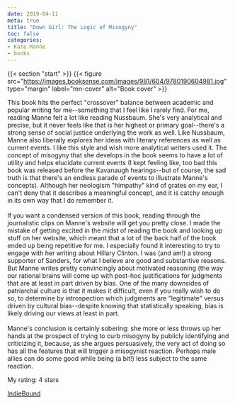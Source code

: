 ```yaml
---
date: 2019-04-11
meta: true
title: "Down Girl: The Logic of Misogyny"
toc: false
categories:
- Kate Manne
- books
---
```


{{< section "start" >}}
{{< figure src="https://images.booksense.com/images/981/604/9780190604981.jpg" type="margin" label="mn-cover" alt="Book cover" >}}

This book hits the perfect "crossover" balance between academic and popular writing for me--something that I feel like I rarely find. For me, reading Manne felt a lot like reading Nussbaum. She's very analytical and precise, but it never feels like that is her highest or primary goal--there's a strong sense of social justice underlying the work as well. Like Nussbaum, Manne also liberally explores her ideas with literary references as well as current events. I like this style and wish more analytical writers used it. The concept of misogyny that she develops in the book seems to have a lot of utility and helps elucidate current events (I kept feeling like, too bad this book was released before the Kavanaugh hearings--but of course, the sad truth is that there's an endless parade of events to illustrate Manne's concepts). Although her neologism "himpathy" kind of grates on my ear, I can't deny that it describes a meaningful concept, and it is catchy enough in its own way that I do remember it.<br /><br />If you want a condensed version of this book, reading through the journalistic clips on Manne's website will get you pretty close. I made the mistake of getting excited in the midst of reading the book and looking up stuff on her website, which meant that a lot of the back half of the book ended up being repetitive for me. I especially found it interesting to try to engage with her writing about Hillary Clinton. I was (and am!) a strong supporter of Sanders, for what I believe are good and substantive reasons. But Manne writes pretty convincingly about motivated reasoning (the way our rational brains will come up with post-hoc justifications for judgments that are at least in part driven by bias. One of the many downsides of patriarchal culture is that it makes it difficult, even if you really wish to do so, to determine by introspection which judgments are "legitimate" versus driven by cultural bias--despite knowing that statistically speaking, bias is likely driving our views at least in part. <br /><br />Manne's conclusion is certainly sobering: she more or less throws up her hands at the prospect of trying to curb misogyny by publicly identifying and criticizing it, because, as she argues persuasively, the very act of doing so has all the features that will trigger a misogynist reaction. Perhaps male allies can do some good while being (a bit!) less subject to the same reaction.

My rating: 4 stars  

[IndieBound](https://www.indiebound.org/book/9780190604981)
